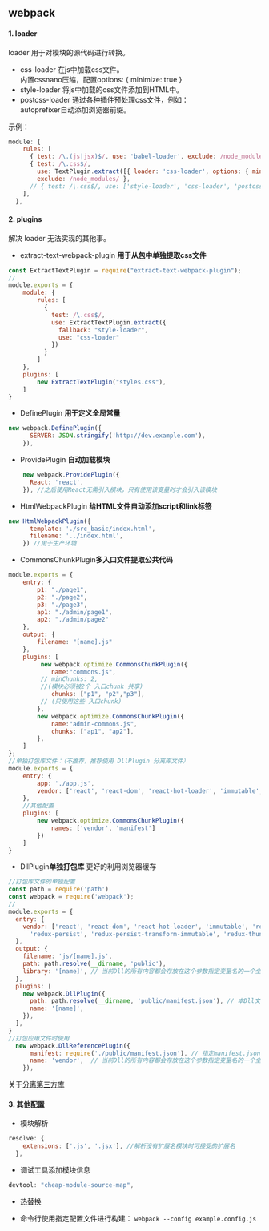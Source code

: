 ## webpack

#### 1. loader
loader 用于对模块的源代码进行转换。
- css-loader
在js中加载css文件。  
内置cssnano压缩，配置options: { minimize: true }
- style-loader
将js中加载的css文件添加到HTML中。
- postcss-loader
通过各种插件预处理css文件，例如：  
autoprefixer自动添加浏览器前缀。

示例：
```javascript
module: {
    rules: [
      { test: /\.(js|jsx)$/, use: 'babel-loader', exclude: /node_modules/ },
      { test: /\.css$/,
        use: TextPlugin.extract([{ loader: 'css-loader', options: { minimize: true } }, 'postcss-loader']),
        exclude: /node_modules/ },
      // { test: /\.css$/, use: ['style-loader', 'css-loader', 'postcss-loader'], exclude: /node_modules/ },
    ],
  },
```

#### 2. plugins
解决 loader 无法实现的其他事。
- extract-text-webpack-plugin **用于从包中单独提取css文件**
```javascript
const ExtractTextPlugin = require("extract-text-webpack-plugin");
//
module.exports = {
    module: {
        rules: [
          {
            test: /\.css$/,
            use: ExtractTextPlugin.extract({
              fallback: "style-loader",
              use: "css-loader"
            })
          }
        ]
    },
    plugins: [
    	new ExtractTextPlugin("styles.css"),
    ]
}
```
- DefinePlugin **用于定义全局常量**
```javascript
new webpack.DefinePlugin({
      SERVER: JSON.stringify('http://dev.example.com'),
    }),
```
- ProvidePlugin **自动加载模块**
```javascript
    new webpack.ProvidePlugin({
      React: 'react',
    }), //之后使用React无需引入模块，只有使用该变量时才会引入该模块
```
- HtmlWebpackPlugin **给HTML文件自动添加script和link标签**
```javascript
new HtmlWebpackPlugin({
      template: './src_basic/index.html',
      filename: '../index.html',
    }) //用于生产环境
```
- CommonsChunkPlugin**多入口文件提取公共代码**
```javascript
module.exports = {
    entry: {
        p1: "./page1",
        p2: "./page2",
        p3: "./page3",
        ap1: "./admin/page1",
        ap2: "./admin/page2"
    },
    output: {
        filename: "[name].js"
    },
    plugins: [
         new webpack.optimize.CommonsChunkPlugin({
            name:"commons.js",
         // minChunks: 2,
         //(模块必须被2个 入口chunk 共享)
            chunks: ["p1", "p2","p3"],
         // (只使用这些 入口chunk)
        },
        new webpack.optimize.CommonsChunkPlugin({
			name:"admin-commons.js",
            chunks: ["ap1", "ap2"],
        },
    ]
};
//单独打包库文件：（不推荐，推荐使用 DllPlugin 分离库文件）
module.exports = {
	entry: {
		app: './app.js',
		vendor: ['react', 'react-dom', 'react-hot-loader', 'immutable', 'redux', 'react-redux', 'react-router-dom'],
	},
	//其他配置
	plugins: [
		new webpack.optimize.CommonsChunkPlugin({
            names: ['vendor', 'manifest']
        })
	]
}
```
- DllPlugin**单独打包库** 更好的利用浏览器缓存
```javascript
//打包库文件的单独配置
const path = require('path')
const webpack = require('webpack');
//
module.exports = {
  entry: {
    vendor: ['react', 'react-dom', 'react-hot-loader', 'immutable', 'redux', 'react-redux', 'react-router-dom', 'redux-logger',
      'redux-persist', 'redux-persist-transform-immutable', 'redux-thunk'],
  },
  output: {
    filename: 'js/[name].js',
    path: path.resolve(__dirname, 'public'),
    library: '[name]', // 当前Dll的所有内容都会存放在这个参数指定变量名的一个全局变量下，注意与DllPlugin的name参数保持一致
  },
  plugins: [
    new webpack.DllPlugin({
      path: path.resolve(__dirname, 'public/manifest.json'), // 本Dll文件中各模块的索引，供DllReferencePlugin读取使用
      name: '[name]',
    }),
  ],
}
//打包应用文件时使用
  new webpack.DllReferencePlugin({
      manifest: require('./public/manifest.json'), // 指定manifest.json
      name: 'vendor',  // 当前Dll的所有内容都会存放在这个参数指定变量名的一个全局变量下，注意与DllPlugin的name参数保持一致
    }),
```
关于[分离第三方库](https://github.com/huanqingli/life-note/blob/master/%E5%8E%9F%E5%88%9B%E6%96%87%E7%AB%A0/%E6%8A%80%E6%9C%AF%E7%B1%BB/webpack-%E7%A7%91%E5%AD%A6%E5%88%86%E7%A6%BB%E7%AC%AC%E4%B8%89%E6%96%B9%E5%BA%93.md)

#### 3. 其他配置
- 模块解析
```javascript
resolve: {
    extensions: ['.js', '.jsx'], //解析没有扩展名模块时可接受的扩展名
  },
```
- 调试工具添加模块信息
```javascript
devtool: "cheap-module-source-map", 
```
- [热替换](https://github.com/huanqingli/life-note/blob/master/%E5%8E%9F%E5%88%9B%E6%96%87%E7%AB%A0/%E6%8A%80%E6%9C%AF%E7%B1%BB/react-%E7%83%AD%E6%9B%BF%E6%8D%A2.md)

- 命令行使用指定配置文件进行构建：
`webpack --config example.config.js`
